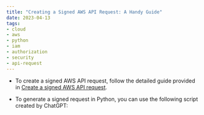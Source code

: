 ```yaml
---
title: "Creating a Signed AWS API Request: A Handy Guide"
date: 2023-04-13
tags:
- cloud
- aws
- python
- iam
- authorization
- security
- api-request
---
```


- To create a signed AWS API request, follow the detailed guide provided in [Create a signed AWS API request](https://docs.aws.amazon.com/IAM/latest/UserGuide/create-signed-request.html#add-signature-to-request).

- To generate a signed request in Python, you can use the following script created by ChatGPT:

<script src="https://gist.github.com/hugotkk/a5897367c5e1667ee138acbe4be07b43.js"></script>
